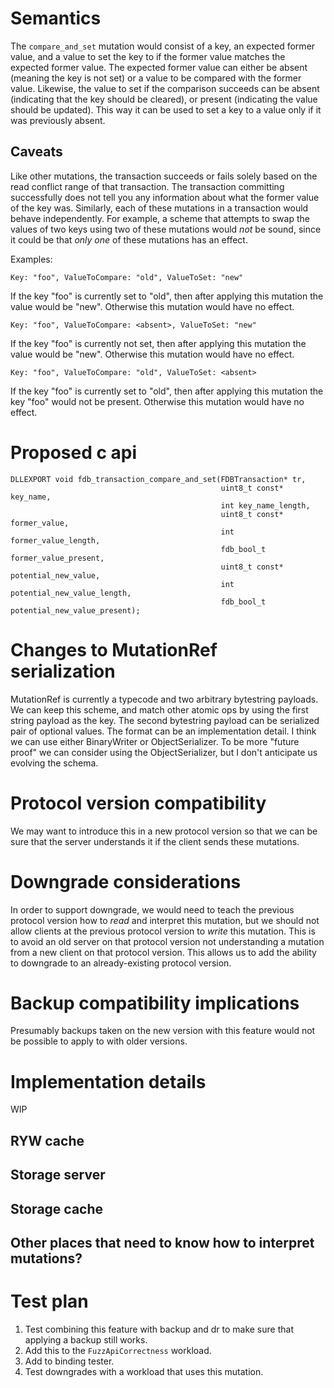 # Semantics

The `compare_and_set` mutation would consist of a key, an expected former value, and a value to set the key to if the former value matches the expected former value. The expected former value can either be absent (meaning the key is not set) or a value to be compared with the former value. Likewise, the value to set if the comparison succeeds can be absent (indicating that the key should be cleared), or present (indicating the value should be updated). This way it can be used to set a key to a value only if it was previously absent.

## Caveats

Like other mutations, the transaction succeeds or fails solely based on the read conflict range of that transaction. The transaction committing successfully does not tell you any information about what the former value of the key was. Similarly, each of these mutations in a transaction would behave independently. For example, a scheme that attempts to swap the values of two keys using two of these mutations would _not_ be sound, since it could be that _only one_ of these mutations has an effect.

Examples:

```
Key: "foo", ValueToCompare: "old", ValueToSet: "new"
```

If the key "foo" is currently set to "old", then after applying this mutation the value would be "new". Otherwise this mutation would have no effect.

```
Key: "foo", ValueToCompare: <absent>, ValueToSet: "new"
```

If the key "foo" is currently not set, then after applying this mutation the value would be "new". Otherwise this mutation would have no effect.

```
Key: "foo", ValueToCompare: "old", ValueToSet: <absent>
```

If the key "foo" is currently set to "old", then after applying this mutation the key "foo" would not be present. Otherwise this mutation would have no effect.

# Proposed c api

```
DLLEXPORT void fdb_transaction_compare_and_set(FDBTransaction* tr,
                                               uint8_t const* key_name,
                                               int key_name_length,
                                               uint8_t const* former_value,
                                               int former_value_length,
                                               fdb_bool_t former_value_present,
                                               uint8_t const* potential_new_value,
                                               int potential_new_value_length,
                                               fdb_bool_t potential_new_value_present);
```

# Changes to MutationRef serialization

MutationRef is currently a typecode and two arbitrary bytestring payloads. We can keep this scheme, and match other atomic ops by using the first string payload as the key. The second bytestring payload can be serialized pair of optional values. The format can be an implementation detail. I think we can use either BinaryWriter or ObjectSerializer. To be more "future proof" we can consider using the ObjectSerializer, but I don't anticipate us evolving the schema.

# Protocol version compatibility

We may want to introduce this in a new protocol version so that we can be sure that the server understands it if the client sends these mutations.

# Downgrade considerations

In order to support downgrade, we would need to teach the previous protocol version how to _read_ and interpret this mutation, but we should not allow clients at the previous protocol version to _write_ this mutation. This is to avoid an old server on that protocol version not understanding a mutation from a new client on that protocol version. This allows us to add the ability to downgrade to an already-existing protocol version.

# Backup compatibility implications

Presumably backups taken on the new version with this feature would not be possible to apply to with older versions.

# Implementation details

WIP

## RYW cache
## Storage server
## Storage cache
## Other places that need to know how to interpret mutations?

# Test plan

1. Test combining this feature with backup and dr to make sure that applying a backup still works.
2. Add this to the `FuzzApiCorrectness` workload.
3. Add to binding tester.
4. Test downgrades with a workload that uses this mutation.

